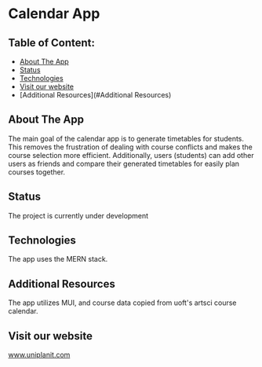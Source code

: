 # Calendar App

## Table of Content:

- [About The App](#about-the-app)
- [Status](#status)
- [Technologies](#technologies)
- [Visit our website](#visit-our-website)
- [Additional Resources](#Additional Resources)

## About The App

The main goal of the calendar app is to generate timetables for students. This removes the frustration of dealing with course conflicts and makes the course selection more efficient. Additionally, users (students) can add other users as friends and compare their generated timetables for easily plan courses together.

## Status

The project is currently under development

## Technologies

The app uses the MERN stack. 

## Additional Resources

The app utilizes MUI, and course data copied from uoft's artsci course calendar.

## Visit our website

www.uniplanit.com
